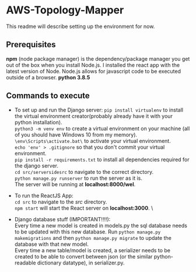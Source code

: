 # AWS-Topology-Mapper
  
  This readme will describe setting up the environment for now.
  
## Prerequisites
**npm** (node package manager) is the dependency/package manager you get out of the box when you install Node.js. I installed the react app with the latest version of Node. Node.js allows for javascript code to be executed outside of a browser.
**python 3.8.5** 

## Commands to execute
* To set up and run the Django server:
	`pip install virtualenv` to install the virtual environment creator(probably already have it with your python installation).  \
	`python3 -m venv env` to create a virtual environment on your machine (all of you should have Windows 10 from my memory).  \
	`\env\Scripts\activate.bat\` to activate your virtual environment.  \
	`echo 'env' > .gitignore` so that you don't commit your virtual environment.  \
	`pip install -r requirements.txt` to install all dependencies required for the django server.  \
	`cd src/serversidesrc` to navigate to the correct directory.  \
	`python manage.py runserver` to run the server as it is.  \
	The server will be running at **localhost:8000/wel**.  
	
* To run the ReactJS App:\
	`cd src` to navigate to the *src* directory.  \
	`npm start` will start the React server on **localhost:3000**.  \

* Django database stuff (IMPORTANT!!!!): \
	Every time a new model is created in models.py the sql database needs to be updated with this new database. Run `python manage.py makemigrations` and then `python manage.py migrate` to update the database with that new model. \
	Every time a new table/model is created, a serializer needs to be created to be able to convert between json (or the similar python-readable dictionary datatype), in serializer.py.
